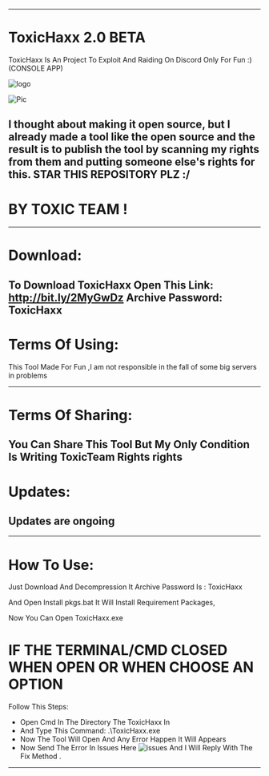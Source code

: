 -----------------------
# ToxicHaxx 2.0 BETA
ToxicHaxx Is An Project To Exploit And Raiding On Discord Only For Fun :)
(CONSOLE APP)

![logo](https://6.top4top.net/p_1331viz4e1.png)


![Pic](https://2.top4top.net/p_1331krrto1.png)


I thought about making it open source, but I already made a tool like the open source and the result is to publish the tool by scanning my rights from them and putting someone else's rights for this.
STAR THIS REPOSITORY PLZ :/
-----------------------
# BY TOXIC TEAM !
--------------------
# Download:
**To Download ToxicHaxx Open This Link:** http://bit.ly/2MyGwDz
Archive Password: ToxicHaxx
--------------------

# Terms Of Using:
This Tool Made For Fun ,I am not responsible in the fall of some big servers in problems




-------------------------
# Terms Of Sharing:
You Can Share This Tool But My Only Condition Is Writing ToxicTeam Rights rights
--------------
# Updates:
Updates are ongoing
-------------


----------------------
# How To Use:

Just Download And Decompression It Archive Password Is : ToxicHaxx

And Open Install pkgs.bat
It Will Install Requirement Packages,

Now You Can Open ToxicHaxx.exe

# IF THE TERMINAL/CMD CLOSED WHEN OPEN OR WHEN CHOOSE AN OPTION
Follow This Steps:
- Open Cmd In The Directory The ToxicHaxx In
- And Type This Command: .\ToxicHaxx.exe
- Now The Tool Will Open And Any Error Happen It Will Appears
- Now Send The Error In Issues Here ![issues](https://2.top4top.net/p_13327vaqk1.png)
And I Will Reply With The Fix Method .
------------------------

